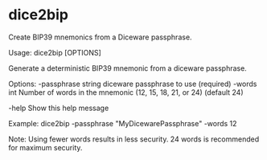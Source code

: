 # dice2bip
Create BIP39 mnemonics from a Diceware passphrase.

Usage: dice2bip [OPTIONS] 

Generate a deterministic BIP39 mnemonic from a diceware passphrase. 

Options: 
  -passphrase string 
        diceware passphrase to use (required) 
  -words int 
        Number of words in the mnemonic (12, 15, 18, 21, or 24) (default 24)  
  
  -help 
        Show this help message 

Example: 
  dice2bip -passphrase "MyDicewarePassphrase" -words 12 

Note: Using fewer words results in less security. 24 words is recommended for maximum security. 
